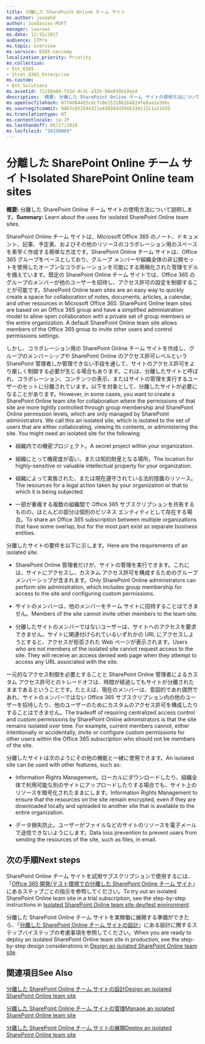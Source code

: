 ```yaml
---
title: 分離した SharePoint Online チーム サイト
ms.author: josephd
author: JoeDavies-MSFT
manager: laurawi
ms.date: 12/15/2017
audience: ITPro
ms.topic: overview
ms.service: O365-seccomp
localization_priority: Priority
ms.collection:
- Ent_O365
- Strat_O365_Enterprise
ms.custom:
- Ent_Solutions
ms.assetid: 71250a04-fd2d-4c3c-a32b-b8a838b19a54
description: '概要: 分離した SharePoint Online チーム サイトの使用方法について説明します。'
ms.openlocfilehash: 07f4d84493cdc7c0e153186164824fe8aa1e36bc
ms.sourcegitcommit: 9d67cb52544321a430343d39eb336112c1a11d35
ms.translationtype: HT
ms.contentlocale: ja-JP
ms.lasthandoff: 05/17/2019
ms.locfileid: "34150069"
---
```

# <a name="isolated-sharepoint-online-team-sites"></a><span data-ttu-id="41d7a-103">分離した SharePoint Online チーム サイト</span><span class="sxs-lookup"><span data-stu-id="41d7a-103">Isolated SharePoint Online team sites</span></span>

 <span data-ttu-id="41d7a-104">**概要:** 分離した SharePoint Online チーム サイトの使用方法について説明します。</span><span class="sxs-lookup"><span data-stu-id="41d7a-104">**Summary:** Learn about the uses for isolated SharePoint Online team sites.</span></span>
  
<span data-ttu-id="41d7a-p101">SharePoint Online チーム サイトは、Microsoft Office 365 のノート、ドキュメント、記事、予定表、およびその他のリソースのコラボレーション用のスペースを素早く作成する簡単な方法です。SharePoint Online チーム サイトは、Office 365 グループをベースとしており、グループ メンバーや組織全体の非公開セットを使用したオープンなコラボレーションを可能にする簡略化された管理モデルを備えています。既定の SharePoint Online チーム サイトでは、Office 365 のグループのメンバーが他のユーザーを招待し、アクセス許可の設定を制御することが可能です。</span><span class="sxs-lookup"><span data-stu-id="41d7a-p101">SharePoint Online team sites are an easy way to quickly create a space for collaboration of notes, documents, articles, a calendar, and other resources in Microsoft Office 365. SharePoint Online team sites are based on an Office 365 group and have a simplified administration model to allow open collaboration with a private set of group members or the entire organization. A default SharePoint Online team site allows members of the Office 365 group to invite other users and control permissions settings.</span></span>
  
<span data-ttu-id="41d7a-p102">しかし、コラボレーション用の SharePoint Online チーム サイトを作成し、グループのメンバーシップや SharePoint Online のアクセス許可レベルという SharePoint 管理者しか管理できない手段を通して、サイトのアクセス許可をより厳しく制御する必要が生じる場合もあります。これは、分離したサイトと呼ばれ、コラボレーション、コンテンツの表示、またはサイトの管理を実行するユーザーのセットに分離されています。以下を対象として、分離したサイトが必要になることがあります。</span><span class="sxs-lookup"><span data-stu-id="41d7a-p102">However, in some cases, you want to create a SharePoint Online team site for collaboration where the permissions of that site are more tightly controlled through group membership and SharePoint Online permission levels, which are only managed by SharePoint administrators. We call this an isolated site, which is isolated to the set of users that are either collaborating, viewing its contents, or administering the site. You might need an isolated site for the following:</span></span>
  
- <span data-ttu-id="41d7a-111">組織内での機密プロジェクト。</span><span class="sxs-lookup"><span data-stu-id="41d7a-111">A secret project within your organization.</span></span>
    
- <span data-ttu-id="41d7a-112">組織にとって機密度が高い、または知的財産となる場所。</span><span class="sxs-lookup"><span data-stu-id="41d7a-112">The location for highly-sensitive or valuable intellectual property for your organization.</span></span>
    
- <span data-ttu-id="41d7a-113">組織によって実施された、または現在遵守されている法的措置のリソース。</span><span class="sxs-lookup"><span data-stu-id="41d7a-113">The resources for a legal action taken by your organization or that to which it is being subjected.</span></span>
    
- <span data-ttu-id="41d7a-114">一部が重複する複数の組織間で Office 365 サブスクリプションを共有するものの、ほとんどの部分は個別のビジネス エンティティとして存在する場合。</span><span class="sxs-lookup"><span data-stu-id="41d7a-114">To share an Office 365 subscription between multiple organizations that have some overlap, but for the most part exist as separate business entities.</span></span>
    
<span data-ttu-id="41d7a-115">分離したサイトの要件を以下に示します。</span><span class="sxs-lookup"><span data-stu-id="41d7a-115">Here are the requirements of an isolated site:</span></span>
  
- <span data-ttu-id="41d7a-116">SharePoint Online 管理者だけが、サイトの管理を実行できます。これには、サイトにアクセスし、カスタム アクセス許可を構成するためのグループ メンバーシップが含まれます。</span><span class="sxs-lookup"><span data-stu-id="41d7a-116">Only SharePoint Online administrators can perform site administration, which includes group membership for access to the site and configuring custom permissions.</span></span>
    
- <span data-ttu-id="41d7a-117">サイトのメンバーは、他のメンバーをチーム サイトに招待することはできません。</span><span class="sxs-lookup"><span data-stu-id="41d7a-117">Members of the site cannot invite other members to the team site.</span></span>
    
- <span data-ttu-id="41d7a-p103">分離したサイトのメンバーではないユーザーは、サイトへのアクセスを要求できません。サイトに関連付けられているいずれかの URL にアクセスしようとすると、アクセスが拒否された Web ページが表示されます。</span><span class="sxs-lookup"><span data-stu-id="41d7a-p103">Users who are not members of the isolated site cannot request access to the site. They will receive an access denied web page when they attempt to access any URL associated with the site.</span></span>
    
<span data-ttu-id="41d7a-p104">一元的なアクセス制御を必要とすることと SharePoint Online 管理者によるカスタム アクセス許可とのトレードオフは、時間が経過してもサイトが分離されたままであるということです。たとえば、現在のメンバーは、意図的であれ偶然であれ、サイトのメンバーではない Office 365 サブスクリプション内の他のユーザーを招待したり、他のユーザーのためにカスタムのアクセス許可を構成したりすることはできません。</span><span class="sxs-lookup"><span data-stu-id="41d7a-p104">The tradeoff of requiring centralized access control and custom permissions by SharePoint Online administrators is that the site remains isolated over time. For example, current members cannot, either intentionally or accidentally, invite or configure custom permissions for other users within the Office 365 subscription who should not be members of the site.</span></span>
  
<span data-ttu-id="41d7a-122">分離したサイトは次のようにその他の機能と一緒に使用できます。</span><span class="sxs-lookup"><span data-stu-id="41d7a-122">An isolated site can be used with other features, such as:</span></span>
  
- <span data-ttu-id="41d7a-123">Information Rights Management。ローカルにダウンロードしたり、組織全体で利用可能な別のサイトにアップロードしたりする場合でも、サイト上のリソースを暗号化されたままにします。</span><span class="sxs-lookup"><span data-stu-id="41d7a-123">Information Rights Management to ensure that the resources on the site remain encrypted, even if they are downloaded locally and uploaded to another site that is available to the entire organization.</span></span>
    
- <span data-ttu-id="41d7a-124">データ損失防止。ユーザーがファイルなどのサイトのリソースを電子メールで送信できないようにします。</span><span class="sxs-lookup"><span data-stu-id="41d7a-124">Data loss prevention to prevent users from sending the resources of the site, such as files, in email.</span></span>
    
## <a name="next-steps"></a><span data-ttu-id="41d7a-125">次の手順</span><span class="sxs-lookup"><span data-stu-id="41d7a-125">Next steps</span></span>

<span data-ttu-id="41d7a-126">SharePoint Online チーム サイトを試用サブスクリプションで使用するには、「[Office 365 開発/テスト環境での分離した SharePoint Online チーム サイト](isolated-sharepoint-online-team-site-dev-test-environment.md)」にあるステップごとの指示を参照してください。</span><span class="sxs-lookup"><span data-stu-id="41d7a-126">To try out an isolated SharePoint Online team site in a trial subscription, see the step-by-step instructions in [Isolated SharePoint Online team site dev/test environment](isolated-sharepoint-online-team-site-dev-test-environment.md).</span></span>
  
<span data-ttu-id="41d7a-127">分離した SharePoint Online チーム サイトを実稼働に展開する準備ができたら、「[分離した SharePoint Online チーム サイトの設計](design-an-isolated-sharepoint-online-team-site.md)」にある設計に関するステップバイステップの考慮事項を参照してください。</span><span class="sxs-lookup"><span data-stu-id="41d7a-127">When you are ready to deploy an isolated SharePoint Online team site in production, see the step-by-step design considerations in [Design an isolated SharePoint Online team site](design-an-isolated-sharepoint-online-team-site.md).</span></span>
  
## <a name="see-also"></a><span data-ttu-id="41d7a-128">関連項目</span><span class="sxs-lookup"><span data-stu-id="41d7a-128">See Also</span></span>

[<span data-ttu-id="41d7a-129">分離した SharePoint Online チーム サイトの設計</span><span class="sxs-lookup"><span data-stu-id="41d7a-129">Design an isolated SharePoint Online team site</span></span>](design-an-isolated-sharepoint-online-team-site.md)
  
[<span data-ttu-id="41d7a-130">分離した SharePoint Online チーム サイトの管理</span><span class="sxs-lookup"><span data-stu-id="41d7a-130">Manage an isolated SharePoint Online team site</span></span>](manage-an-isolated-sharepoint-online-team-site.md)

[<span data-ttu-id="41d7a-131">分離した SharePoint Online チーム サイトの展開</span><span class="sxs-lookup"><span data-stu-id="41d7a-131">Deploy an isolated SharePoint Online team site</span></span>](deploy-an-isolated-sharepoint-online-team-site.md)


